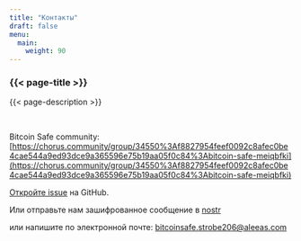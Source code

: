 ```yaml
---
title: "Контакты"
draft: false
menu:
  main:
    weight: 90
---
```


### {{< page-title >}} 
{{< page-description >}} 

<br>


Bitcoin Safe community: [https://chorus.community/group/34550%3Af8827954feef0092c8afec0be4cae544a9ed93dce9a365596e75b19aa05f0c84%3Abitcoin-safe-meiqbfki](https://chorus.community/group/34550%3Af8827954feef0092c8afec0be4cae544a9ed93dce9a365596e75b19aa05f0c84%3Abitcoin-safe-meiqbfki)

[Откройте issue](https://github.com/andreasgriffin/bitcoin-safe) на GitHub.

Или отправьте нам зашифрованное сообщение в [nostr](https://nostr.com/npub1g9uhysae68vhvwwqel8v9enr9mg43rn4tpurs6a9g4jsrw6nl7lsplhs9v) 

или напишите по электронной почте: bitcoinsafe.strobe206@aleeas.com